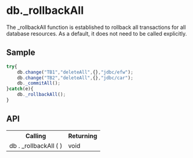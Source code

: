 <H1>db._rollbackAll</H1>

The _rollbackAll function is established to rollback all transactions for all database resources.
As a default, it does not need to be called explicitly.
<h2>Sample</h2>

```javascript
try{
	db.change("TB1","deleteAll",{},"jdbc/efw");
	db.change("TB2","deleteAll",{},"jdbc/car");
	db._commitAll();
}catch(e){
	db._rollbackAll();
}
```

<h2>API</h2>

<table>
<tr><th>Calling</th><th>Returning</th></tr>
<tr><td>db . _rollbackAll ( )</td><td>void</td></tr>
</table>

